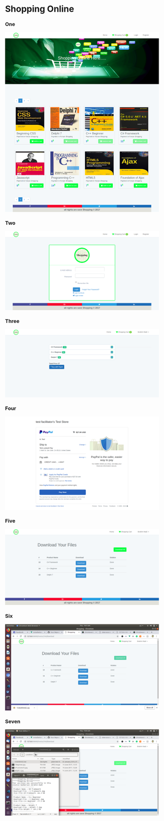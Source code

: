 # Shopping Online

 <h3> One </h3>
<p align="center"><img src="https://github.com/madi-madi/Shopping/blob/master/Shopping.png"></p>


 <h3> Two </h3>
<p align="center"><img src="https://github.com/madi-madi/Shopping/blob/master/Shopping%20(1).png"></p>



 <h3> Three </h3>
<p align="center"><img src="https://github.com/madi-madi/Shopping/blob/master/Shopping%20(2).png"></p>

 <h3> Four </h3>
<p align="center"><img src="https://github.com/madi-madi/Shopping/blob/master/PayPal%20Checkout%20%20%20Review%20your%20payment.png"></p>

 <h3> Five </h3>
<p align="center"><img src="https://github.com/madi-madi/Shopping/blob/master/Shopping%20(3).png"></p>



 <h3> Six </h3>
<p align="center"><img src="https://github.com/madi-madi/Shopping/blob/master/Screenshot%20from%202019-01-03%2007-47-36.png"></p>



 <h3> Seven </h3>
<p align="center"><img src="https://github.com/madi-madi/Shopping/blob/master/Screenshot%20from%202019-01-03%2007-49-02.png"></p>
